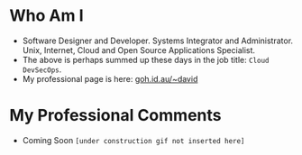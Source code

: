 # Who Am I

- Software Designer and Developer. Systems Integrator and
  Administrator. Unix, Internet, Cloud and Open Source Applications
  Specialist.
- The above is perhaps summed up these days in the job title: `Cloud DevSecOps`.
- My professional page is here: [goh.id.au/~david](https://goh.id.au/~david)

# My Professional Comments

- Coming Soon `[under construction gif not inserted here]`
